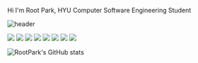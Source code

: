 Hi I'm Root Park,
HYU Computer Software Engineering Student

![header](https://capsule-render.vercel.app/api?text=Hello%20I'm%20RootPark&fontSize=40&fontAlign=30&fontColor=f2f2ff&type=waving)

<img src="https://img.shields.io/badge/Python-3776AB?style=flat&logo=python&logoColor=white" /> <img src="https://img.shields.io/badge/Java-007396?style=flat&logo=java&logoColor=white" />   <img src="https://img.shields.io/badge/C-A8B9CC?style=flat&logo=c&logoColor=white" />
  <img src="https://img.shields.io/badge/C++-00599C?style=flat&logo=c%2B%2B&logoColor=white" />   <img src="https://img.shields.io/badge/AndroidStudio-3DDC84?style=flat-square&logo=androidstudio&logoColor=white" /> <img src="https://img.shields.io/badge/Swift-F05138?style=flat&logo=swift&logoColor=white" />  <img src="https://img.shields.io/badge/Flutter-02569B?style=flat&logo=flutter&logoColor=white" />  <img src="https://img.shields.io/badge/Xcode-147EFB?style=flat&logo=xcode&logoColor=white" /> 




![RootPark's GitHub stats](https://github-readme-stats.vercel.app/api?username=RootPark&theme=chartreuse-dark&show_icons=true)

